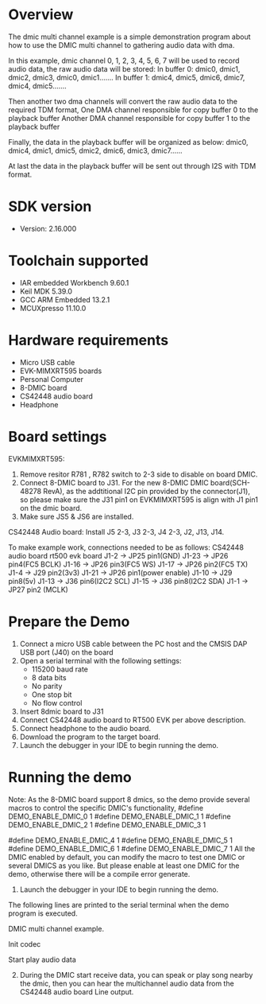 Overview
========
The dmic multi channel example is a simple demonstration program about how to use the DMIC multi channel to gathering audio data with dma.

In this example, dmic channel 0, 1, 2, 3, 4, 5, 6, 7 will be used to record audio data, the raw audio data will be stored:
In buffer 0:
dmic0, dmic1, dmic2, dmic3, dmic0, dmic1.......
In buffer 1:
dmic4, dmic5, dmic6, dmic7, dmic4, dmic5.......

Then another two dma channels will convert the raw audio data to the required TDM format,
One DMA channel responsible for copy buffer 0 to the playback buffer
Another DMA channel responsible for copy buffer 1 to the playback buffer

Finally, the data in the playback buffer will be organized as below:
dmic0, dmic4, dmic1, dmic5, dmic2, dmic6, dmic3, dmic7......

At last the data in the playback buffer will be sent out through I2S with TDM format.

SDK version
===========
- Version: 2.16.000

Toolchain supported
===================
- IAR embedded Workbench  9.60.1
- Keil MDK  5.39.0
- GCC ARM Embedded  13.2.1
- MCUXpresso  11.10.0

Hardware requirements
=====================
- Micro USB cable
- EVK-MIMXRT595 boards
- Personal Computer
- 8-DMIC board
- CS42448 audio board
- Headphone

Board settings
==============
EVKMIMXRT595:
1. Remove resitor R781 , R782 switch to 2-3 side to disable on board DMIC.
2. Connect 8-DMIC board to J31.
   For the new 8-DMIC DMIC board(SCH-48278 RevA), as the addtitional I2C pin provided by the connector(J1),
   so please make sure the J31 pin1 on EVKMIMXRT595 is align with J1 pin1 on the dmic board.
3. Make sure JS5 & JS6 are installed.

CS42448 Audio board:
Install J5 2-3, J3 2-3, J4 2-3, J2, J13, J14.

To make example work, connections needed to be as follows:
CS42448 audio board             rt500 evk board
J1-2                      ->          JP25 pin1(GND)
J1-23                     ->          JP26 pin4(FC5 BCLK)
J1-16                     ->          JP26 pin3(FC5 WS)
J1-17                     ->          JP26 pin2(FC5 TX)
J1-4                      ->          J29 pin2(3v3)
J1-21                     ->          JP26 pin1(power enable)
J1-10                     ->          J29 pin8(5v)
J1-13                     ->          J36 pin6(I2C2 SCL)
J1-15                     ->          J36 pin8(I2C2 SDA)
J1-1                      ->          JP27 pin2 (MCLK)


Prepare the Demo
================
1.  Connect a micro USB cable between the PC host and the CMSIS DAP USB port (J40) on the board
2.  Open a serial terminal with the following settings:
    - 115200 baud rate
    - 8 data bits
    - No parity
    - One stop bit
    - No flow control
3.  Insert 8dmic board to J31
4.  Connect CS42448 audio board to RT500 EVK per above description.
5.  Connect headphone to the audio board.
6.  Download the program to the target board.
7.  Launch the debugger in your IDE to begin running the demo.

Running the demo
================
Note: As the 8-DMIC board support 8 dmics, so the demo provide several macros to control the specific DMIC's functionality,
#define DEMO_ENABLE_DMIC_0 1
#define DEMO_ENABLE_DMIC_1 1
#define DEMO_ENABLE_DMIC_2 1
#define DEMO_ENABLE_DMIC_3 1

#define DEMO_ENABLE_DMIC_4 1
#define DEMO_ENABLE_DMIC_5 1
#define DEMO_ENABLE_DMIC_6 1
#define DEMO_ENABLE_DMIC_7 1
All the DMIC enabled by default, you can modify the macro to test one DMIC or several DMICS as you like. But please enable at least one DMIC for the demo, otherwise there will be a compile error generate.

1.  Launch the debugger in your IDE to begin running the demo.

The following lines are printed to the serial terminal when the demo program is executed.

DMIC multi channel example.

Init codec

Start play audio data


2. During the DMIC start receive data, you can speak or play song nearby the dmic, then you can hear the multichannel audio data from the CS42448 audio board Line output.

